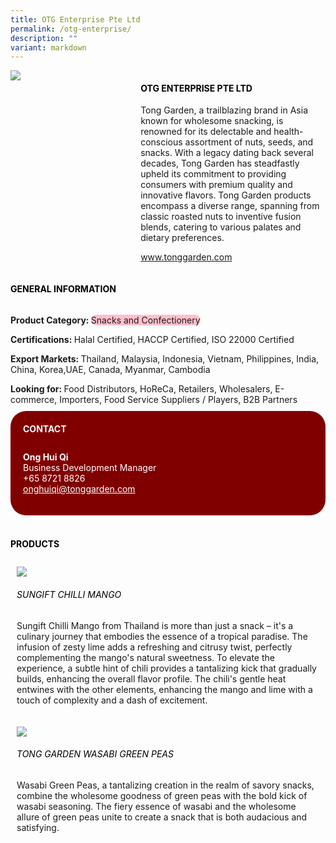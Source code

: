 ```yaml
---
title: OTG Enterprise Pte Ltd
permalink: /otg-enterprise/
description: ""
variant: markdown
---
```

<div class="flex-paragraph">
	<div style="display: flex; flex-wrap: wrap;" class="flex-container">
		<div style="flex: 1 1 40%; display: block;" class="card sgds">
			<img src="https://drive.google.com/u/0/uc?id=1eReM4Og11QfYJy4fHvlZwsqjEWbt2nBk&amp;export=download">
		</div>
		<div style="flex: 1 1 58%; display: block; margin-left: 3px" class="card-sgds">
			<h4 style="text-transform: uppercase; color: black;"><b>OTG Enterprise Pte Ltd</b></h4>
			<p>Tong Garden, a trailblazing brand in Asia known for wholesome snacking, is renowned for its delectable and health-conscious assortment of nuts, seeds, and snacks. With a legacy dating back several decades, Tong Garden has steadfastly upheld its commitment to providing consumers with premium quality and innovative flavors. Tong Garden products encompass a diverse range, spanning from classic roasted nuts to inventive fusion blends, catering to various palates and dietary preferences.</p>
			<p><a target="_blank" href="https://www.tonggarden.com">www.tonggarden.com</a></p>
		</div>
	</div>
</div>

<h4 style="text-transform: uppercase; color: black;">
	<b>General Information</b>
</h4>
<div style="display: flex; flex-wrap: wrap;" class="flex-container">
	<div style="flex: 1 1 65%; display: block; align-self: stretch" class="card sgds">
		<div class="flex-paragraph">
			<p>
				<b>Product Category: </b>
				<span style="background-color: pink; border-radius: 10px;">Snacks and Confectionery</span>
			</p>
			<p>
				<b>Certifications: </b>Halal Certified, HACCP Certified, ISO 22000 Certified
			</p>
			<p>
				<b>Export Markets: </b>Thailand, Malaysia, Indonesia, Vietnam, Philippines, India, China, Korea,UAE, Canada, Myanmar, Cambodia
			</p>
			<p style="margin-bottom: 10px;">
				<b>Looking for: </b>Food Distributors, HoReCa, Retailers, Wholesalers, E-commerce, Importers, Food Service Suppliers / Players, B2B Partners
			</p>
		</div>
	</div>
	<div style="flex: 1 1 35%; padding: 10px; display: block; background-color: maroon; border-radius: 25px; align-self: center;" class="card sgds">
		<h4 style="color: white; margin-top: 10px; margin-left: 10px;">CONTACT</h4>
		<div class="flex-paragraph">
			<p style="padding: 10px; color: white;">
				<b>Ong Hui Qi</b>
				<br>Business Development Manager<br>+65 8721 8826<br>
				<a style="color: white;" href="mailto:onghuiqi@tonggarden.com">onghuiqi@tonggarden.com</a>
			</p>
		</div>
	</div>
</div>
<br>
<h4 style="text-transform: uppercase; color: black;">
	<b>Products</b>
</h4>
<div style="display: flex; flex-wrap: wrap;">
	<div style="flex: 1 1 47%; margin: 10px; display: block;" class="card sgds">
		<div style="display: block;" class="flex-image">
			<img src="https://drive.google.com/u/0/uc?id=1ILtntPqciN9qck7QFsKJjIVDD6Ttzc7s&amp;export=download">
		</div>
		<div class="flex-paragraph">
			<h6 style="text-transform: uppercase; color: black;">Sungift Chilli Mango</h6>
			<p>Sungift Chilli Mango from Thailand is more than just a snack – it's a culinary journey that embodies the essence of a tropical paradise. The infusion of zesty lime adds a refreshing and citrusy twist, perfectly complementing the mango's natural sweetness. To elevate the experience, a subtle hint of chili provides a tantalizing kick that gradually builds, enhancing the overall flavor profile. The chili's gentle heat entwines with the other elements, enhancing the mango and lime with a touch of complexity and a dash of excitement.</p>
		</div>
	</div>
	<div style="flex: 1 1 47%; margin: 10px; display: block;" class="card sgds">
		<div style="display: block;" class="flex-image">
			<img src="https://drive.google.com/u/0/uc?id=19BDVxM761OUbHZ3mht-I2RuHAZPPEIJq&amp;export=download">
		</div>
		<div class="flex-paragraph">
			<h6 style="text-transform: uppercase; color: black;">Tong Garden Wasabi Green Peas</h6>
			<p>Wasabi Green Peas, a tantalizing creation in the realm of savory snacks, combine the wholesome goodness of green peas with the bold kick of wasabi seasoning. The fiery essence of wasabi and the wholesome allure of green peas unite to create a snack that is both audacious and satisfying.</p>
		</div>
	</div>
</div>